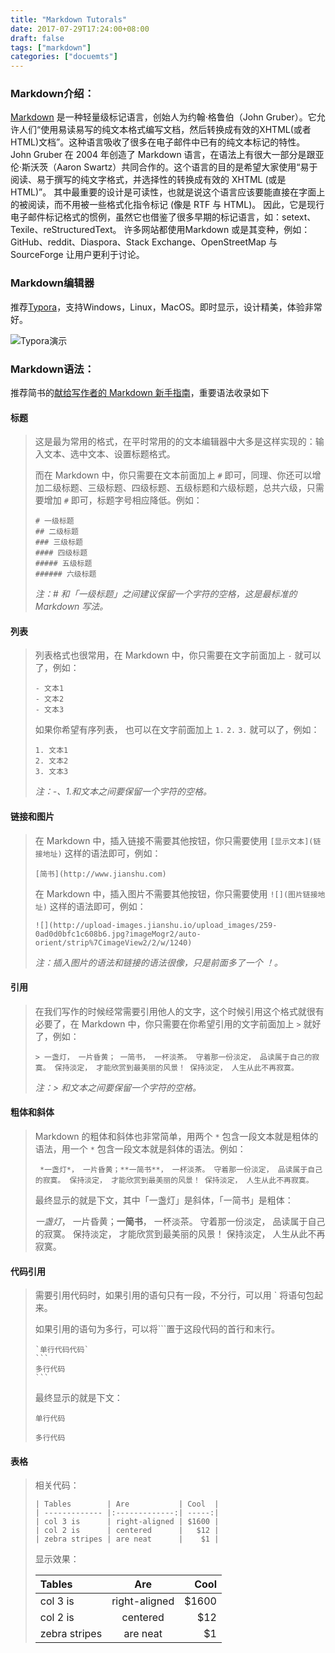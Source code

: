 ```yaml
---
title: "Markdown Tutorals"
date: 2017-07-29T17:24:00+08:00
draft: false
tags: ["markdown"]
categories: ["docuemts"]
---
```

### Markdown介绍：

[Markdown](https://zh.wikipedia.org/wiki/Markdown "维基百科") 是一种轻量级标记语言，创始人为约翰·格鲁伯（John Gruber）。它允许人们“使用易读易写的纯文本格式编写文档，然后转换成有效的XHTML(或者HTML)文档”。这种语言吸收了很多在电子邮件中已有的纯文本标记的特性。John Gruber 在 2004 年创造了 Markdown 语言，在语法上有很大一部分是跟亚伦·斯沃茨（Aaron Swartz）共同合作的。这个语言的目的是希望大家使用“易于阅读、易于撰写的纯文字格式，并选择性的转换成有效的 XHTML (或是HTML)”。 其中最重要的设计是可读性，也就是说这个语言应该要能直接在字面上的被阅读，而不用被一些格式化指令标记 (像是 RTF 与 HTML)。 因此，它是现行电子邮件标记格式的惯例，虽然它也借鉴了很多早期的标记语言，如：setext、Texile、reStructuredText。 许多网站都使用Markdown 或是其变种，例如：GitHub、reddit、Diaspora、Stack Exchange、OpenStreetMap 与 SourceForge 让用户更利于讨论。

### Markdown编辑器

推荐[Typora](https://www.typora.io/ "Typora — a minimal markdown reading & writing app")，支持Windows，Linux，MacOS。即时显示，设计精美，体验非常好。

![Typora演示](https://public.lightpic.info/image/DB8E_5901B2031.gif)

### Markdown语法：

推荐简书的[献给写作者的 Markdown 新手指南](http://www.jianshu.com/p/q81RER)，重要语法收录如下

#### 标题

>这是最为常用的格式，在平时常用的的文本编辑器中大多是这样实现的：输入文本、选中文本、设置标题格式。
>
>而在 Markdown 中，你只需要在文本前面加上 `#` 即可，同理、你还可以增加二级标题、三级标题、四级标题、五级标题和六级标题，总共六级，只需要增加 `#` 即可，标题字号相应降低。例如：
>
>```
># 一级标题
>## 二级标题
>### 三级标题
>#### 四级标题
>##### 五级标题
>###### 六级标题
>```
>
>*注：# 和「一级标题」之间建议保留一个字符的空格，这是最标准的 Markdown 写法。*

#### 列表

> 列表格式也很常用，在 Markdown 中，你只需要在文字前面加上 `-` 就可以了，例如：
>
> ```
> - 文本1
> - 文本2
> - 文本3
> ```
>
> 如果你希望有序列表，
> 也可以在文字前面加上 `1.` `2.` `3.` 就可以了，例如：
>
> ```
> 1. 文本1
> 2. 文本2
> 3. 文本3
> ```
>
> *注：-、1.和文本之间要保留一个字符的空格。*



#### 链接和图片

>在 Markdown 中，插入链接不需要其他按钮，你只需要使用 `[显示文本](链接地址)` 这样的语法即可，例如：
>
>```
>[简书](http://www.jianshu.com)
>```
>
>在 Markdown 中，插入图片不需要其他按钮，你只需要使用 `![](图片链接地址)` 这样的语法即可，例如：
>
>```
>![](http://upload-images.jianshu.io/upload_images/259-0ad0d0bfc1c608b6.jpg?imageMogr2/auto-orient/strip%7CimageView2/2/w/1240)
>```
>
>*注：插入图片的语法和链接的语法很像，只是前面多了一个 ！。*

#### 引用

>在我们写作的时候经常需要引用他人的文字，这个时候引用这个格式就很有必要了，在 Markdown 中，你只需要在你希望引用的文字前面加上 `>` 就好了，例如：
>
>```
>> 一盏灯， 一片昏黄； 一简书， 一杯淡茶。 守着那一份淡定， 品读属于自己的寂寞。 保持淡定， 才能欣赏到最美丽的风景！ 保持淡定， 人生从此不再寂寞。
>```
>
>*注：> 和文本之间要保留一个字符的空格。*

#### 粗体和斜体

> Markdown 的粗体和斜体也非常简单，用两个 `*` 包含一段文本就是粗体的语法，用一个 `*` 包含一段文本就是斜体的语法。例如：
>
> ```
>  *一盏灯*， 一片昏黄；**一简书**， 一杯淡茶。 守着那一份淡定， 品读属于自己的寂寞。 保持淡定， 才能欣赏到最美丽的风景！ 保持淡定， 人生从此不再寂寞。
> ```
>
> 最终显示的就是下文，其中「一盏灯」是斜体，「一简书」是粗体：
>
> *一盏灯*， 一片昏黄；**一简书**， 一杯淡茶。 守着那一份淡定， 品读属于自己的寂寞。 保持淡定， 才能欣赏到最美丽的风景！ 保持淡定， 人生从此不再寂寞。

#### 代码引用

> 需要引用代码时，如果引用的语句只有一段，不分行，可以用 ` 将语句包起来。
>
> 如果引用的语句为多行，可以将```置于这段代码的首行和末行。
>
> ```
> `单行代码代码`
> ​```
> 多行代码
> ​```
> ```
>
> 最终显示的就是下文：
>
> `单行代码`
>
> ```
> 多行代码
> ```

#### 表格

> 相关代码：
>
> ```
> | Tables        | Are           | Cool  |
> | ------------- |:-------------:| -----:|
> | col 3 is      | right-aligned | $1600 |
> | col 2 is      | centered      |   $12 |
> | zebra stripes | are neat      |    $1 |
> ```
>
> 显示效果：
>
> | Tables        |      Are      |  Cool |
> | :------------ | :-----------: | ----: |
> | col 3 is      | right-aligned | $1600 |
> | col 2 is      |   centered    |   $12 |
> | zebra stripes |   are neat    |    $1 |






